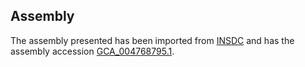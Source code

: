 
Assembly
--------

The assembly presented has been imported from 
[INSDC](http://www.insdc.org) and has the assembly accession
[GCA\_004768795.1](http://www.ebi.ac.uk/ena/data/view/GCA_004768795.1).

